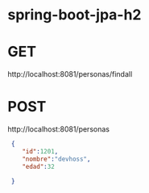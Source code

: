 # spring-boot-jpa-h2

# GET
http://localhost:8081/personas/findall

# POST  
http://localhost:8081/personas
```json
 {
 	"id":1201,
 	"nombre":"devhoss",
 	"edad":32
 	
 }
```


